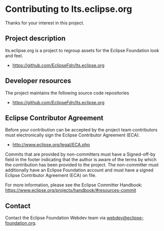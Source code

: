 # Contributing to lts.eclipse.org

Thanks for your interest in this project.

## Project description

lts.eclipse.org is a project to regroup assets for the Eclipse Foundation look and feel. 

* https://github.com/EclipseFdn/lts.eclipse.org

## Developer resources

The project maintains the following source code repositories

* https://github.com/EclipseFdn/lts.eclipse.org

## Eclipse Contributor Agreement

Before your contribution can be accepted by the project team contributors must
electronically sign the Eclipse Contributor Agreement (ECA).

* http://www.eclipse.org/legal/ECA.php

Commits that are provided by non-committers must have a Signed-off-by field in
the footer indicating that the author is aware of the terms by which the
contribution has been provided to the project. The non-committer must
additionally have an Eclipse Foundation account and must have a signed Eclipse
Contributor Agreement (ECA) on file.

For more information, please see the Eclipse Committer Handbook:
https://www.eclipse.org/projects/handbook/#resources-commit

## Contact

Contact the Eclipse Foundation Webdev team via webdev@eclipse-foundation.org.
